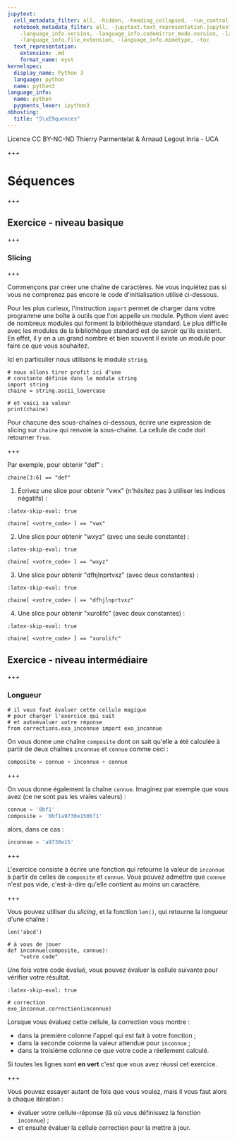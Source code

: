 ```yaml
---
jupytext:
  cell_metadata_filter: all, -hidden, -heading_collapsed, -run_control, -trusted
  notebook_metadata_filter: all, -jupytext.text_representation.jupytext_version, -jupytext.text_representation.format_version,
    -language_info.version, -language_info.codemirror_mode.version, -language_info.codemirror_mode,
    -language_info.file_extension, -language_info.mimetype, -toc
  text_representation:
    extension: .md
    format_name: myst
kernelspec:
  display_name: Python 3
  language: python
  name: python3
language_info:
  name: python
  pygments_lexer: ipython3
nbhosting:
  title: "S\xE9quences"
---
```


<div class="licence">
<span>Licence CC BY-NC-ND</span>
<span>Thierry Parmentelat &amp; Arnaud Legout</span>
<span>Inria - UCA</span>
</div>

+++

# Séquences

+++

## Exercice - niveau basique

+++

### Slicing

+++

Commençons par créer une chaîne de caractères. Ne vous inquiétez pas si vous ne comprenez pas encore le code d'initialisation utilisé ci-dessous.

Pour les plus curieux, l'instruction `import`  permet de charger dans votre programme une boîte à outils que l'on appelle un module. Python vient avec de nombreux modules qui forment la bibliothèque standard. Le plus difficile avec les modules de la bibliothèque standard est de savoir qu'ils existent. En effet, il y en a un grand nombre et bien souvent il existe un module pour faire ce que vous souhaitez.

Ici en particulier nous utilisons le module `string`.

```{code-cell} ipython3
# nous allons tirer profit ici d'une 
# constante définie dans le module string
import string
chaine = string.ascii_lowercase

# et voici sa valeur
print(chaine)
```

Pour chacune des sous-chaînes ci-dessous, écrire une expression de slicing sur `chaine` qui renvoie la sous-chaîne. La cellule de code doit retourner `True`.

+++

Par exemple, pour obtenir "def" :

```{code-cell} ipython3
chaine[3:6] == "def"
```

1) Écrivez une slice pour obtenir "vwx" (n'hésitez pas à utiliser les indices négatifs) :

```{code-cell} ipython3
:latex-skip-eval: true

chaine[ <votre_code> ] == "vwx"
```

2) Une slice pour obtenir "wxyz" (avec une seule constante) :

```{code-cell} ipython3
:latex-skip-eval: true

chaine[ <votre_code> ] == "wxyz"
```

3) Une slice pour obtenir "dfhjlnprtvxz" (avec deux constantes) :

```{code-cell} ipython3
:latex-skip-eval: true

chaine[ <votre_code> ] == "dfhjlnprtvxz"
```

4) Une slice pour obtenir "xurolifc" (avec deux constantes) :

```{code-cell} ipython3
:latex-skip-eval: true

chaine[ <votre_code> ] == "xurolifc"
```

## Exercice - niveau intermédiaire

+++

### Longueur

```{code-cell} ipython3
# il vous faut évaluer cette cellule magique
# pour charger l'exercice qui suit
# et autoévaluer votre réponse
from corrections.exo_inconnue import exo_inconnue
```

On vous donne une chaîne `composite` dont on sait qu'elle a été calculée à partir de deux chaînes `inconnue` et `connue` comme ceci :
```python
composite = connue + inconnue + connue
```

+++

On vous donne également la chaîne `connue`. Imaginez par exemple que vous avez (ce ne sont pas les vraies valeurs) :
```python
connue = '0bf1'
composite = '0bf1a9730e150bf1'
```
alors, dans ce cas :
```python
inconnue = 'a9730e15'
```

+++

L'exercice consiste à écrire une fonction qui retourne la valeur de `inconnue` à partir de celles de `composite` et `connue`. Vous pouvez admettre que `connue` n'est pas vide, c'est-à-dire qu'elle contient au moins un caractère.

+++

Vous pouvez utiliser du *slicing*, et la fonction `len()`, qui retourne la longueur d'une chaîne :

```{code-cell} ipython3
len('abcd')
```

```{code-cell} ipython3
# à vous de jouer
def inconnue(composite, connue):
    "votre code"
```

Une fois votre code évalué, vous pouvez évaluer la cellule suivante pour vérifier votre résultat.

```{code-cell} ipython3
:latex-skip-eval: true

# correction
exo_inconnue.correction(inconnue)
```

Lorsque vous évaluez cette cellule, la correction vous montre :

* dans la première colonne l'appel qui est fait à votre fonction ;
* dans la seconde colonne la valeur attendue pour `inconnue` ;
* dans la troisième colonne ce que votre code a réellement calculé.

Si toutes les lignes sont **en vert** c'est que vous avez réussi cet exercice.

+++

Vous pouvez essayer autant de fois que vous voulez, mais il vous faut alors à chaque itération :

* évaluer votre cellule-réponse (là où vous définissez la fonction `inconnue`) ;
* et ensuite évaluer la cellule correction pour la mettre à jour.
